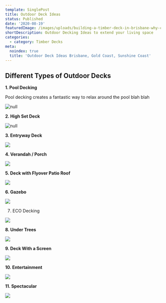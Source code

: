 ```yaml
---
template: SinglePost
title: Outdoor Deck Ideas
status: Published
date: '2020-08-19'
featuredImage: /images/uploads/building-a-timber-deck-in-brisbane-why-choose-timber.jpg
shortDescription: Outdoor Decking Ideas to extend your living space
categories:
  - category: Timber Decks
meta:
  noindex: true
  title: 'Outdoor Deck Ideas Brisbane, Gold Coast, Sunshine Coast'
---
```

## Different Types of Outdoor Decks

**1. Pool Decking**

Pool decking creates a fantastic way to relax around the pool blah blah

![null](/images/uploads/8.jpg)

**2. High Set Deck**

![null](/images/uploads/21.jpg)

**3. Entryway Deck**

![](/images/uploads/dsc_0187.jpg)

**4. Verandah / Porch**

![](/images/uploads/1.jpg)

**5. Deck with Flyover Patio Roof**

![](/images/uploads/7.jpg)

**6. Gazebo**

![](/images/uploads/c4831938f51f464571d9b9313e9532db.jpg)

7. ECO Decking

![](/images/uploads/carindalepooldeck2.jpg)

**8. Under Trees**

![](/images/uploads/ee98aec45f32ee80141aabff3e02ef32.jpg)

**9. Deck With a Screen**

![](/images/uploads/fullsizeoutput_1f17.jpg)

**10. Entertainment**

![](/images/uploads/heatstrip_special_2.jpg)

**11. Spectacular**

![](/images/uploads/3.jpg)
